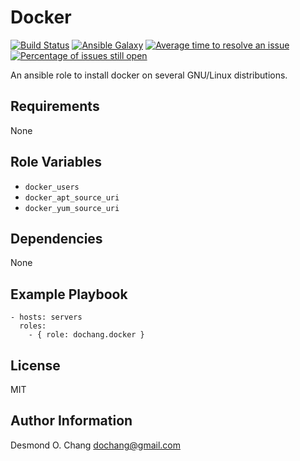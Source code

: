 Docker
======

[![Build Status](https://travis-ci.org/dochang/ansible-role-docker.svg?branch=master)](https://travis-ci.org/dochang/ansible-role-docker)
[![Ansible Galaxy](https://img.shields.io/badge/galaxy-dochang.docker-blue.svg)](https://galaxy.ansible.com/dochang/docker/)
[![Average time to resolve an issue](http://isitmaintained.com/badge/resolution/dochang/ansible-role-docker.svg)](http://isitmaintained.com/project/dochang/ansible-role-docker "Average time to resolve an issue")
[![Percentage of issues still open](http://isitmaintained.com/badge/open/dochang/ansible-role-docker.svg)](http://isitmaintained.com/project/dochang/ansible-role-docker "Percentage of issues still open")

An ansible role to install docker on several GNU/Linux distributions.

Requirements
------------

None

Role Variables
--------------

  - `docker_users`
  - `docker_apt_source_uri`
  - `docker_yum_source_uri`

Dependencies
------------

None

Example Playbook
----------------

    - hosts: servers
      roles:
        - { role: dochang.docker }

License
-------

MIT

Author Information
------------------

Desmond O. Chang <dochang@gmail.com>
